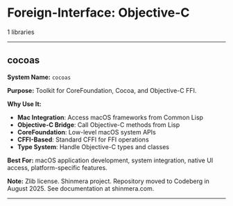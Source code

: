 # Foreign-Interface: Objective-C

1 libraries

---

## cocoas

**System Name:** `cocoas`

**Purpose:** Toolkit for CoreFoundation, Cocoa, and Objective-C FFI.

**Why Use It:**
- **Mac Integration**: Access macOS frameworks from Common Lisp
- **Objective-C Bridge**: Call Objective-C methods from Lisp
- **CoreFoundation**: Low-level macOS system APIs
- **CFFI-Based**: Standard CFFI for FFI operations
- **Type System**: Handle Objective-C types and classes

**Best For:** macOS application development, system integration, native UI access, platform-specific features.

**Note:** Zlib license. Shinmera project. Repository moved to Codeberg in August 2025. See documentation at shinmera.com.

---


